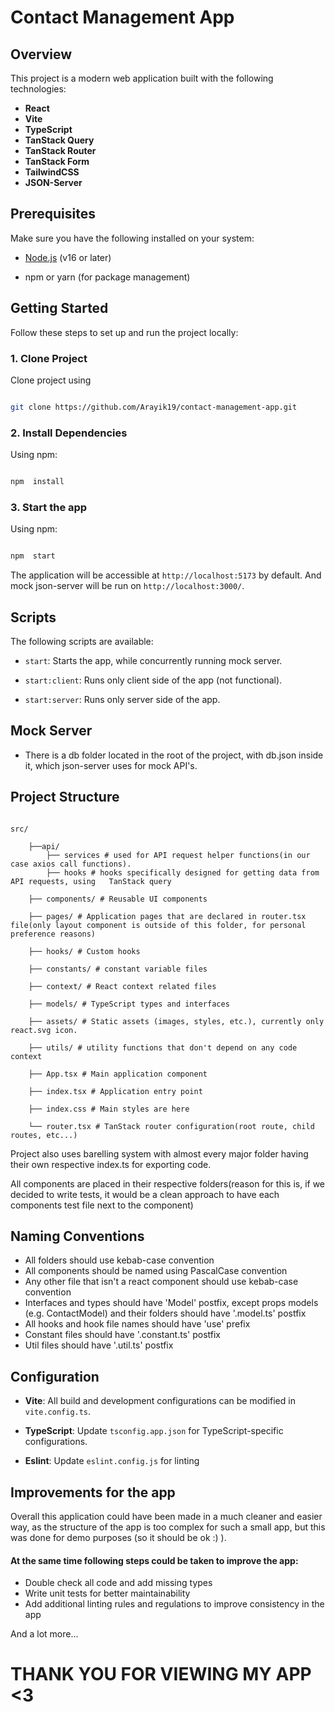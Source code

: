 # Contact Management App

## Overview

This project is a modern web application built with the following technologies:

- **React**
- **Vite**
- **TypeScript**
- **TanStack Query**
- **TanStack Router**
- **TanStack Form**
- **TailwindCSS**
- **JSON-Server**

## Prerequisites

Make sure you have the following installed on your system:

- [Node.js](https://nodejs.org/) (v16 or later)

- npm or yarn (for package management)

## Getting Started

Follow these steps to set up and run the project locally:

### 1. Clone Project

Clone project using

```bash

git clone https://github.com/Arayik19/contact-management-app.git
```


### 2. Install Dependencies

Using npm:

```bash

npm  install

```

### 3. Start the app

Using npm:

```bash

npm  start

```

The application will be accessible at `http://localhost:5173` by default. And mock json-server will be run on `http://localhost:3000/`.

## Scripts

The following scripts are available:

- `start`: Starts the app, while concurrently running mock server.

- `start:client`: Runs only client side of the app (not functional).

- `start:server`: Runs only server side of the app.

## Mock Server

- There is a db folder located in the root of the project, with db.json inside it, which json-server uses for mock API's.

## Project Structure

```plaintext

src/

	├──api/
		├── services # used for API request helper functions(in our case axios call functions).
		├── hooks # hooks specifically designed for getting data from API requests, using 	TanStack query

	├── components/ # Reusable UI components

	├── pages/ # Application pages that are declared in router.tsx file(only layout component is outside of this folder, for personal preference reasons)

	├── hooks/ # Custom hooks

	├── constants/ # constant variable files

	├── context/ # React context related files

	├── models/ # TypeScript types and interfaces

	├── assets/ # Static assets (images, styles, etc.), currently only react.svg icon.

	├── utils/ # utility functions that don't depend on any code context

	├── App.tsx # Main application component

	├── index.tsx # Application entry point

	├── index.css # Main styles are here

	└── router.tsx # TanStack router configuration(root route, child routes, etc...)

```

Project also uses barelling system with almost every major folder having their own respective index.ts for exporting code.

All components are placed in their respective folders(reason for this is, if we decided to write tests, it would be a clean approach to have each components test file next to the component)

## Naming Conventions

- All folders should use kebab-case convention
- All components should be named using PascalCase convention
- Any other file that isn't a react component should use kebab-case convention
- Interfaces and types should have 'Model' postfix, except props models (e.g. ContactModel) and their folders should have '.model.ts' postfix
- All hooks and hook file names should have 'use' prefix
- Constant files should have '.constant.ts' postfix
- Util files should have '.util.ts' postfix

## Configuration

- **Vite**: All build and development configurations can be modified in `vite.config.ts`.

- **TypeScript**: Update `tsconfig.app.json` for TypeScript-specific configurations.

- **Eslint**: Update `eslint.config.js` for linting

## Improvements for the app

Overall this application could have been made in a much cleaner and easier way, as the structure of the app is too complex for such a small app, but this was done for demo purposes (so it should be ok :) ).

#### At the same time following steps could be taken to improve the app:

- Double check all code and add missing types
- Write unit tests for better maintainability
- Add additional linting rules and regulations to improve consistency in the app

And a lot more...

# THANK YOU FOR VIEWING MY APP <3
